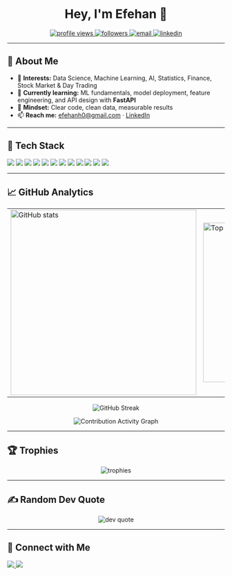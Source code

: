<!-- Profile Header -->
<h1 align="center">Hey, I'm Efehan 👋</h1>
<p align="center">
  <a href="https://komarev.com/ghpvc/?username=Efeh4n">
    <img src="https://komarev.com/ghpvc/?username=Efeh4n&label=Profile%20views&color=0e75b6&style=flat" alt="profile views" />
  </a>
  <a href="https://github.com/Efeh4n?tab=followers">
    <img src="https://img.shields.io/github/followers/Efeh4n?label=Followers&style=flat" alt="followers" />
  </a>
  <a href="mailto:efehanh0@gmail.com">
    <img src="https://img.shields.io/badge/Email-efehanh0%40gmail.com-D14836?style=flat&logo=gmail&logoColor=white" alt="email" />
  </a>
  <a href="https://www.linkedin.com/in/efehan-husrevoglu-b78306245/" target="_blank">
    <img src="https://img.shields.io/badge/LinkedIn-efehan--husrevoglu-0077B5?style=flat&logo=linkedin&logoColor=white" alt="linkedin" />
  </a>
</p>



---

## 🚀 About Me
- 🔭 **Interests:** Data Science, Machine Learning, AI, Statistics, Finance, Stock Market & Day Trading  
- 🌱 **Currently learning:** ML fundamentals, model deployment, feature engineering, and API design with **FastAPI**  
- 🧠 **Mindset:** Clear code, clean data, measurable results  
- 📫 **Reach me:** <a href="mailto:efehanh0@gmail.com">efehanh0@gmail.com</a> · <a href="https://www.linkedin.com/in/efehan-husrevoglu-b78306245/" target="_blank">LinkedIn</a>

---

## 🧰 Tech Stack
<p align="left">
  <!-- Languages / Core -->
  <img src="https://img.shields.io/badge/Python-3670A0?style=for-the-badge&logo=python&logoColor=ffdd54" />
  <img src="https://img.shields.io/badge/SQL-316192?style=for-the-badge&logo=database&logoColor=white" />
  <!-- DS / ML -->
  <img src="https://img.shields.io/badge/Pandas-150458?style=for-the-badge&logo=pandas&logoColor=white" />
  <img src="https://img.shields.io/badge/NumPy-013243?style=for-the-badge&logo=numpy&logoColor=white" />
  <img src="https://img.shields.io/badge/scikit--learn-F7931E?style=for-the-badge&logo=scikitlearn&logoColor=white" />
  <!-- Backend / API -->
  <img src="https://img.shields.io/badge/FastAPI-009688?style=for-the-badge&logo=fastapi&logoColor=white" />
  <!-- Databases / Cloud -->
  <img src="https://img.shields.io/badge/MySQL-4479A1?style=for-the-badge&logo=mysql&logoColor=white" />
  <img src="https://img.shields.io/badge/Firebase-FFCA28?style=for-the-badge&logo=firebase&logoColor=000" />
  <!-- Tools -->
  <img src="https://img.shields.io/badge/Jupyter-F37626?style=for-the-badge&logo=jupyter&logoColor=white" />
  <img src="https://img.shields.io/badge/Git-F05032?style=for-the-badge&logo=git&logoColor=white" />
  <img src="https://img.shields.io/badge/VS%20Code-007ACC?style=for-the-badge&logo=visualstudiocode&logoColor=white" />
  <img src="https://img.shields.io/badge/Linux-000000?style=for-the-badge&logo=linux&logoColor=white" />
</p>

---

## 📈 GitHub Analytics
<div align="center">
  <table>
    <tr>
      <td>
        <img src="https://github-readme-stats.vercel.app/api?username=Efeh4n&show_icons=true&theme=tokyonight&hide_border=false&include_all_commits=true&count_private=true" width="430" alt="GitHub stats"/>
      </td>
      <td>
        <img src="https://github-readme-stats.vercel.app/api/top-langs/?username=Efeh4n&layout=compact&theme=tokyonight&hide_border=false" width="370" alt="Top Languages"/>
      </td>
    </tr>
  </table>
</div>

<p align="center">
  <img src="https://streak-stats.demolab.com/?user=Efeh4n&theme=tokyonight&hide_border=false" alt="GitHub Streak" />
</p>

<p align="center">
  <img src="https://github-readme-activity-graph.vercel.app/graph?username=Efeh4n&theme=react-dark&hide_border=true&area=true" alt="Contribution Activity Graph" />
</p>

---

## 🏆 Trophies
<p align="center">
  <img src="https://github-profile-trophy.vercel.app/?username=Efeh4n&theme=onedark&no-frame=true&no-bg=true&row=1&margin-w=10" alt="trophies" />
</p>

---

## ✍️ Random Dev Quote
<p align="center">
  <img src="https://quotes-github-readme.vercel.app/api?type=horizontal&theme=tokyonight" alt="dev quote" />
</p>

---

## 🔗 Connect with Me
<p align="left">
  <a href="mailto:efehanh0@gmail.com">
    <img src="https://img.shields.io/badge/Email-efehanh0%40gmail.com-D14836?style=for-the-badge&logo=gmail&logoColor=white" />
  </a>
  <a href="https://www.linkedin.com/in/efehan-husrevoglu-b78306245/" target="_blank">
    <img src="https://img.shields.io/badge/LinkedIn-Connect-0077B5?style=for-the-badge&logo=linkedin&logoColor=white" />
  </a>
</p>

<!--
✨ Extras you can enable later:

1) Pin repos (replace REPO_NAME):
[![Readme Card](https://github-readme-stats.vercel.app/api/pin/?username=Efeh4n&repo=REPO_NAME&theme=tokyonight)](https://github.com/Efeh4n/REPO_NAME)

2) Contribution Snake (requires a GitHub Action to generate the SVG):
![snake gif](https://github.com/Efeh4n/Efeh4n/blob/output/github-contribution-grid-snake.svg)

3) WakaTime coding stats if you use WakaTime:
![WakaTime](https://github-readme-stats.vercel.app/api/wakatime?username=YOUR_WAKATIME_USERNAME&theme=tokyonight)
-->
